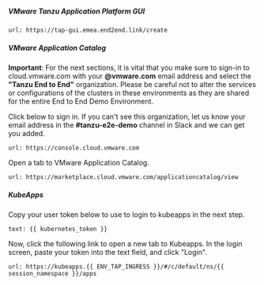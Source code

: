 
##### VMware Tanzu Application Platform GUI
```dashboard:open-url
url: https://tap-gui.emea.end2end.link/create
```

##### VMware Application Catalog
**Important**: For the next sections, it is vital that you  make sure to sign-in to cloud.vmware.com with your **@vmware.com** email address and select the **"Tanzu End to End"** organization. Please be careful not to alter the services or configurations of the clusters in these environments as they are shared for the entire End to End Demo Environment.

Click below to sign in. If you can't see this organization, let us know your email address in the **#tanzu-e2e-demo** channel in Slack and we can get you added.
```dashboard:open-url
url: https://console.cloud.vmware.com
```

Open a tab to VMware Application Catalog.
```dashboard:open-url
url: https://marketplace.cloud.vmware.com/applicationcatalog/view
```

##### KubeApps
Copy your user token below to use to login to kubeapps in the next step.
```workshop:copy
text: {{ kubernetes_token }}
```

Now, click the following link to open a new tab to Kubeapps. In the login screen, paste your token into the text field, and click "Login".  
```dashboard:open-url
url: https://kubeapps.{{ ENV_TAP_INGRESS }}/#/c/default/ns/{{ session_namespace }}/apps
```


